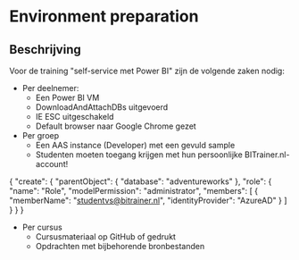# Environment preparation

## Beschrijving

Voor de training "self-service met Power BI" zijn de volgende zaken nodig:

* Per deelnemer:
  * Een Power BI VM
  * DownloadAndAttachDBs uitgevoerd
  * IE ESC uitgeschakeld
  * Default browser naar Google Chrome gezet
* Per groep
  * Een AAS instance (Developer) met een gevuld sample
  * Studenten moeten toegang krijgen met hun persoonlijke BITrainer.nl-account!

{
  "create": {
    "parentObject": {
      "database": "adventureworks"
    },
    "role": {
      "name": "Role",
      "modelPermission": "administrator",
      "members": [
        {
          "memberName": "studentvs@bitrainer.nl",
          "identityProvider": "AzureAD"
        }
      ]
    }
  }
}

* Per cursus
  * Cursusmateriaal op GitHub of gedrukt
  * Opdrachten met bijbehorende bronbestanden
